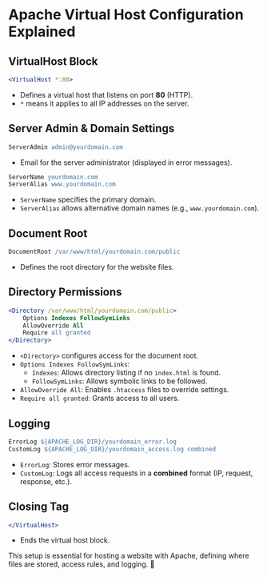 # Apache Virtual Host Configuration Explained

## **VirtualHost Block**
```apache
<VirtualHost *:80>
```
- Defines a virtual host that listens on port **80** (HTTP).
- `*` means it applies to all IP addresses on the server.

## **Server Admin & Domain Settings**
```apache
ServerAdmin admin@yourdomain.com
```
- Email for the server administrator (displayed in error messages).

```apache
ServerName yourdomain.com
ServerAlias www.yourdomain.com
```
- `ServerName` specifies the primary domain.
- `ServerAlias` allows alternative domain names (e.g., `www.yourdomain.com`).

## **Document Root**
```apache
DocumentRoot /var/www/html/yourdomain.com/public
```
- Defines the root directory for the website files.

## **Directory Permissions**
```apache
<Directory /var/www/html/yourdomain.com/public>
    Options Indexes FollowSymLinks
    AllowOverride All
    Require all granted
</Directory>
```
- `<Directory>` configures access for the document root.
- `Options Indexes FollowSymLinks`:  
  - `Indexes`: Allows directory listing if no `index.html` is found.  
  - `FollowSymLinks`: Allows symbolic links to be followed.
- `AllowOverride All`: Enables `.htaccess` files to override settings.
- `Require all granted`: Grants access to all users.

## **Logging**
```apache
ErrorLog ${APACHE_LOG_DIR}/yourdomain_error.log
CustomLog ${APACHE_LOG_DIR}/yourdomain_access.log combined
```
- `ErrorLog`: Stores error messages.
- `CustomLog`: Logs all access requests in a **combined** format (IP, request, response, etc.).

## **Closing Tag**
```apache
</VirtualHost>
```
- Ends the virtual host block.

This setup is essential for hosting a website with Apache, defining where files are stored, access rules, and logging. 🚀

